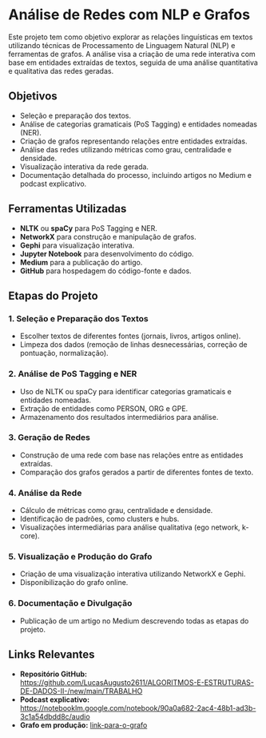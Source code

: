 # Análise de Redes com NLP e Grafos

Este projeto tem como objetivo explorar as relações linguísticas em textos utilizando técnicas de Processamento de Linguagem Natural (NLP) e ferramentas de grafos. A análise visa a criação de uma rede interativa com base em entidades extraídas de textos, seguida de uma análise quantitativa e qualitativa das redes geradas.

## Objetivos

- Seleção e preparação dos textos.
- Análise de categorias gramaticais (PoS Tagging) e entidades nomeadas (NER).
- Criação de grafos representando relações entre entidades extraídas.
- Análise das redes utilizando métricas como grau, centralidade e densidade.
- Visualização interativa da rede gerada.
- Documentação detalhada do processo, incluindo artigos no Medium e podcast explicativo.

## Ferramentas Utilizadas

- **NLTK** ou **spaCy** para PoS Tagging e NER.
- **NetworkX** para construção e manipulação de grafos.
- **Gephi** para visualização interativa.
- **Jupyter Notebook** para desenvolvimento do código.
- **Medium** para a publicação do artigo.
- **GitHub** para hospedagem do código-fonte e dados.

## Etapas do Projeto

### 1. Seleção e Preparação dos Textos
- Escolher  textos de diferentes fontes (jornais, livros, artigos online).
- Limpeza dos dados (remoção de linhas desnecessárias, correção de pontuação, normalização).

### 2. Análise de PoS Tagging e NER
- Uso de NLTK ou spaCy para identificar categorias gramaticais e entidades nomeadas.
- Extração de entidades como PERSON, ORG e GPE.
- Armazenamento dos resultados intermediários para análise.

### 3. Geração de Redes
- Construção de uma rede com base nas relações entre as entidades extraídas.
- Comparação dos grafos gerados a partir de diferentes fontes de texto.

### 4. Análise da Rede
- Cálculo de métricas como grau, centralidade e densidade.
- Identificação de padrões, como clusters e hubs.
- Visualizações intermediárias para análise qualitativa (ego network, k-core).

### 5. Visualização e Produção do Grafo
- Criação de uma visualização interativa utilizando NetworkX e Gephi.
- Disponibilização do grafo online.

### 6. Documentação e Divulgação
- Publicação de um artigo no Medium descrevendo todas as etapas do projeto.


## Links Relevantes

- **Repositório GitHub:** https://github.com/LucasAugusto2611/ALGORITMOS-E-ESTRUTURAS-DE-DADOS-II-/new/main/TRABALHO
- **Podcast explicativo:** https://notebooklm.google.com/notebook/90a0a682-2ac4-48b1-ad3b-3c1a54dbdd8c/audio
- **Grafo em produção:** [link-para-o-grafo](https://link-para-o-grafo)


